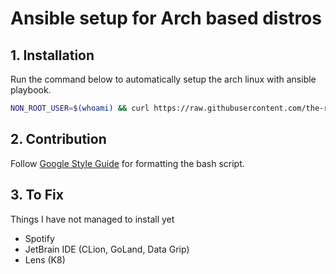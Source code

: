 # Ansible setup for Arch based distros

## 1. Installation

Run the command below to automatically setup the arch linux with ansible playbook.

```sh
NON_ROOT_USER=$(whoami) && curl https://raw.githubusercontent.com/the-robot/ansible-arch/master/scripts/install.sh | sudo bash
```

## 2. Contribution

Follow [Google Style Guide](https://google.github.io/styleguide/shellguide.html) for formatting the bash script.

## 3. To Fix

Things I have not managed to install yet

- Spotify
- JetBrain IDE (CLion, GoLand, Data Grip)
- Lens (K8)
